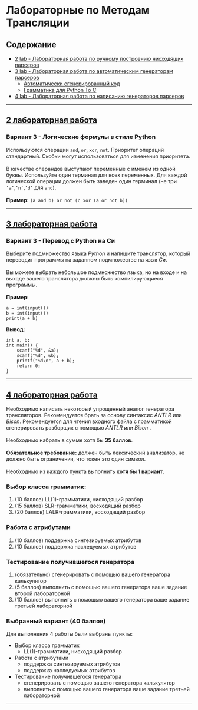 # Лабораторные по Методам Трансляции

## Содержание

+ [2 lab - Лабораторная работа по ручному построению нисходящих парсеров](src/Lab2/README.md)
+ [3 lab - Лабораторная работа по автоматическим генераторам парсеров](src/Lab3/README.md)
    + [Автоматически сгенерированный код](src/Lab3/README.md)
    + [Грамматика для Python To C](resources/PythonToC/README.md)
+ [4 lab - Лабораторная работа по написанию генераторов парсеров](src/Lab4/README.md)

***

## <a name="lab2"></a>    [2 лабораторная работа ](src/Lab2/README.md)

### Вариант 3 - Логические формулы в стиле Python

Используются операции `and`, `or`, `xor`, `not`. Приоритет операций стандартный. Скобки могут использоваться для
изменения приоритета.
<br/><br/>В качестве операндов выступают переменные с именем из одной буквы. Используйте один терминал для всех
переменных. Для каждой логической операции должен быть заведен один терминал (не три `‘a’`,`‘n’`,`‘d’` для `and`).
<br/><br/>**Пример:** `(a and b) or not (c xor (a or not b))`
***

## <a name="lab3"></a>    [3 лабораторная работа ](src/Lab3/README.md)

### Вариант 3 - Перевод с Python на Си

Выберите подмножество языка *Python* и напишите транслятор, который переводит программы на заданном подмножестве на
язык *Си*.
<br/><br/>Вы можете выбрать небольшое подмножество языка, но на входе и на выходе вашего транслятора должны быть
компилирующиеся программы.
<br/><br/>**Пример:**

```
a = int(input())
b = int(input())
print(a + b)
```

**Вывод:**

```
int a, b;
int main() {
    scanf("%d", &a);
    scanf("%d", &b);
    printf("%d\n", a + b);
    return 0;
}
```

***

## <a name="lab4"></a>    [4 лабораторная работа ](src/Lab4/README.md)

Необходимо написать некоторый упрощенный аналог генератора трансляторов. Рекомендуется брать за основу синтаксис *ANTLR*
или *Bison*. Рекомендуется для чтения входного файла с грамматикой сгенерировать разборщик с помощью *ANTLR* или *Bison*
.
<br/><br/>Необходимо набрать в сумме хотя бы **35 баллов**.
<br/><br/>**Обязательное требование:** должен быть лексический анализатор, не должно быть ограничения, что токен это
один символ.
<br/><br/>Необходимо из каждого пункта выполнить **хотя бы 1 вариант**.

### Выбор класса грамматик:

1. (10 баллов) LL(1)-грамматики, нисходящий разбор
2. (15 баллов) SLR-грамматики, восходящий разбор
3. (20 баллов) LALR-грамматики, восходящий разбор

### Работа с атрибутами

1. (10 баллов) поддержка синтезируемых атрибутов
2. (10 баллов) поддержка наследуемых атрибутов

### Тестирование получившегося генератора

1. (обязательно) сгенерировать с помощью вашего генератора калькулятор
2. (5 баллов) выполнить с помощью вашего генератора ваше задание второй лабораторной
3. (10 баллов) выполнить с помощью вашего генератора ваше задание третьей лабораторной

### Выбранный вариант (40 баллов)

Для выполнения 4 работы были выбраны пункты:

* Выбор класса грамматик
    * LL(1)-грамматики, нисходящий разбор
* Работа с атрибутами
    * поддержка синтезируемых атрибутов
    * поддержка наследуемых атрибутов
* Тестирование получившегося генератора
    * сгенерировать с помощью вашего генератора калькулятор
    * выполнить с помощью вашего генератора ваше задание третьей лабораторной

***
